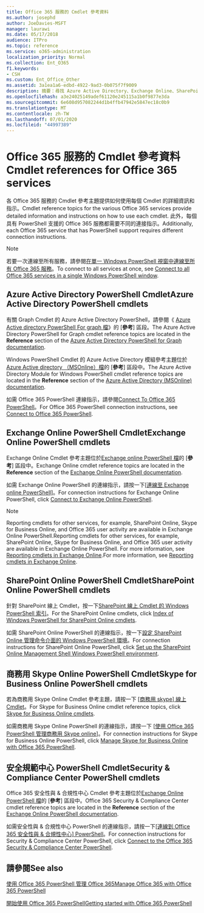 ```yaml
---
title: Office 365 服務的 Cmdlet 參考資料
ms.author: josephd
author: JoeDavies-MSFT
manager: laurawi
ms.date: 05/17/2018
audience: ITPro
ms.topic: reference
ms.service: o365-administration
localization_priority: Normal
ms.collection: Ent_O365
f1.keywords:
- CSH
ms.custom: Ent_Office_Other
ms.assetid: 3a1ea1a6-edbd-4922-9ad3-0b075f7f9009
description: 摘要：尋找 Azure Active Directory、Exchange Online、SharePoint Online、商務用 Skype Online 及安全性 & 合規性的 Office 365 PowerShell Cmdlet 參考主題。
ms.openlocfilehash: a3e24025149adef61120e245115a1b0f9877e3da
ms.sourcegitcommit: 6e608d957082244d1b4ffb47942e5847ec18c0b9
ms.translationtype: MT
ms.contentlocale: zh-TW
ms.lasthandoff: 07/01/2020
ms.locfileid: "44997389"
---
```

# <a name="cmdlet-references-for-office-365-services"></a><span data-ttu-id="b793b-103">Office 365 服務的 Cmdlet 參考資料</span><span class="sxs-lookup"><span data-stu-id="b793b-103">Cmdlet references for Office 365 services</span></span>

<span data-ttu-id="b793b-104">各 Office 365 服務的 Cmdlet 參考主題提供如何使用每個 Cmdlet 的詳細資訊和指示。</span><span class="sxs-lookup"><span data-stu-id="b793b-104">Cmdlet reference topics for the various Office 365 services provide detailed information and instructions on how to use each cmdlet.</span></span> <span data-ttu-id="b793b-105">此外，每個具有 PowerShell 支援的 Office 365 服務都需要不同的連接指示。</span><span class="sxs-lookup"><span data-stu-id="b793b-105">Additionally, each Office 365 service that has PowerShell support requires different connection instructions.</span></span>
  
> [!NOTE]
> <span data-ttu-id="b793b-106">若要一次連線至所有服務，請參閱[在單一 Windows PowerShell 視窗中連線至所有 Office 365 服務](connect-to-all-office-365-services-in-a-single-windows-powershell-window.md)。</span><span class="sxs-lookup"><span data-stu-id="b793b-106">To connect to all services at once, see [Connect to all Office 365 services in a single Windows PowerShell window](connect-to-all-office-365-services-in-a-single-windows-powershell-window.md).</span></span> 
  
## <a name="azure-active-directory-powershell-cmdlets"></a><span data-ttu-id="b793b-107">Azure Active Directory PowerShell Cmdlet</span><span class="sxs-lookup"><span data-stu-id="b793b-107">Azure Active Directory PowerShell cmdlets</span></span>

<span data-ttu-id="b793b-108">有關 Graph Cmdlet 的 Azure Active Directory PowerShell，請參閱《 [Azure Active directory PowerShell For graph 檔](https://docs.microsoft.com/powershell/azure/active-directory/install-adv2?view=azureadps-2.0)》的 [**參考**] 區段。</span><span class="sxs-lookup"><span data-stu-id="b793b-108">The Azure Active Directory PowerShell for Graph cmdlet reference topics are located in the **Reference** section of the [Azure Active Directory PowerShell for Graph documentation](https://docs.microsoft.com/powershell/azure/active-directory/install-adv2?view=azureadps-2.0).</span></span>

<span data-ttu-id="b793b-109">Windows PowerShell Cmdlet 的 Azure Active Directory 模組參考主題位於[Azure Active directory （MSOnline）檔](https://docs.microsoft.com/powershell/azure/active-directory/overview?view=azureadps-1.0)的 [**參考**] 區段中。</span><span class="sxs-lookup"><span data-stu-id="b793b-109">The Azure Active Directory Module for Windows PowerShell cmdlet reference topics are located in the **Reference** section of the [Azure Active Directory (MSOnline) documentation](https://docs.microsoft.com/powershell/azure/active-directory/overview?view=azureadps-1.0).</span></span>

<span data-ttu-id="b793b-110">如需 Office 365 PowerShell 連線指示，請參閱[Connect To Office 365 PowerShell](connect-to-office-365-powershell.md)。</span><span class="sxs-lookup"><span data-stu-id="b793b-110">For Office 365 PowerShell connection instructions, see [Connect to Office 365 PowerShell](connect-to-office-365-powershell.md).</span></span>
  
## <a name="exchange-online-powershell-cmdlets"></a><span data-ttu-id="b793b-111">Exchange Online PowerShell Cmdlet</span><span class="sxs-lookup"><span data-stu-id="b793b-111">Exchange Online PowerShell cmdlets</span></span>

<span data-ttu-id="b793b-112">Exchange Online Cmdlet 參考主題位於[Exchange online PowerShell 檔](https://docs.microsoft.com/powershell/exchange/exchange-online/exchange-online-powershell?view=exchange-ps)的 [**參考**] 區段中。</span><span class="sxs-lookup"><span data-stu-id="b793b-112">Exchange Online cmdlet reference topics are located in the **Reference** section of the [Exchange Online PowerShell documentation](https://docs.microsoft.com/powershell/exchange/exchange-online/exchange-online-powershell?view=exchange-ps).</span></span>
  
<span data-ttu-id="b793b-113">如需 Exchange Online PowerShell 的連線指示，請按一下[[連線至 Exchange online PowerShell]](https://go.microsoft.com/fwlink/p/?LinkId=396554)。</span><span class="sxs-lookup"><span data-stu-id="b793b-113">For connection instructions for Exchange Online PowerShell, click [Connect to Exchange Online PowerShell](https://go.microsoft.com/fwlink/p/?LinkId=396554).</span></span>
  
> [!NOTE]
> <span data-ttu-id="b793b-114">Reporting cmdlets for other services, for example, SharePoint Online, Skype for Business Online, and Office 365 user activity are available in Exchange Online PowerShell.</span><span class="sxs-lookup"><span data-stu-id="b793b-114">Reporting cmdlets for other services, for example, SharePoint Online, Skype for Business Online, and Office 365 user activity are available in Exchange Online PowerShell.</span></span> <span data-ttu-id="b793b-115">For more information, see [Reporting cmdlets in Exchange Online](https://go.microsoft.com/fwlink/p/?LinkId=691595).</span><span class="sxs-lookup"><span data-stu-id="b793b-115">For more information, see [Reporting cmdlets in Exchange Online](https://go.microsoft.com/fwlink/p/?LinkId=691595).</span></span> 
  
## <a name="sharepoint-online-powershell-cmdlets"></a><span data-ttu-id="b793b-116">SharePoint Online PowerShell Cmdlet</span><span class="sxs-lookup"><span data-stu-id="b793b-116">SharePoint Online PowerShell cmdlets</span></span>

<span data-ttu-id="b793b-117">針對 SharePoint 線上 Cmdlet，按一下[SharePoint 線上 Cmdlet 的 Windows PowerShell 索引](https://go.microsoft.com/fwlink/p/?LinkId=691476)。</span><span class="sxs-lookup"><span data-stu-id="b793b-117">For the SharePoint Online cmdlets, click [Index of Windows PowerShell for SharePoint Online cmdlets](https://go.microsoft.com/fwlink/p/?LinkId=691476).</span></span>
  
<span data-ttu-id="b793b-118">如需 SharePoint Online PowerShell 的連線指示，按一下[設定 SharePoint Online 管理命令介面的 Windows PowerShell 環境](https://go.microsoft.com/fwlink/p/?LinkId=691603)。</span><span class="sxs-lookup"><span data-stu-id="b793b-118">For connection instructions for SharePoint Online PowerShell, click [Set up the SharePoint Online Management Shell Windows PowerShell environment](https://go.microsoft.com/fwlink/p/?LinkId=691603).</span></span>
  
## <a name="skype-for-business-online-powershell-cmdlets"></a><span data-ttu-id="b793b-119">商務用 Skype Online PowerShell Cmdlet</span><span class="sxs-lookup"><span data-stu-id="b793b-119">Skype for Business Online PowerShell cmdlets</span></span>

<span data-ttu-id="b793b-120">若為商務用 Skype Online Cmdlet 參考主題，請按一下 [[商務用 skype] 線上 Cmdlet](https://technet.microsoft.com/library/mt228132.aspx)。</span><span class="sxs-lookup"><span data-stu-id="b793b-120">For Skype for Business Online cmdlet reference topics, click [Skype for Business Online cmdlets](https://technet.microsoft.com/library/mt228132.aspx).</span></span>
  
<span data-ttu-id="b793b-121">如需商務用 Skype Online PowerShell 的連線指示，請按一下 [[使用 Office 365 PowerShell 管理商務用 Skype online](manage-skype-for-business-online-with-office-365-powershell.md)]。</span><span class="sxs-lookup"><span data-stu-id="b793b-121">For connection instructions for Skype for Business Online PowerShell, click [Manage Skype for Business Online with Office 365 PowerShell](manage-skype-for-business-online-with-office-365-powershell.md).</span></span>

## <a name="security-amp-compliance-center-powershell-cmdlets"></a><span data-ttu-id="b793b-122">安全規範中心 PowerShell Cmdlet</span><span class="sxs-lookup"><span data-stu-id="b793b-122">Security &amp; Compliance Center PowerShell cmdlets</span></span>

<span data-ttu-id="b793b-123">Office 365 安全性與 &amp; 合規性中心 Cmdlet 參考主題位於[Exchange Online PowerShell 檔](https://docs.microsoft.com/powershell/exchange/exchange-online/exchange-online-powershell?view=exchange-ps)的 [**參考**] 區段中。</span><span class="sxs-lookup"><span data-stu-id="b793b-123">Office 365 Security &amp; Compliance Center cmdlet reference topics are located in the **Reference** section of the [Exchange Online PowerShell documentation](https://docs.microsoft.com/powershell/exchange/exchange-online/exchange-online-powershell?view=exchange-ps).</span></span>
  
<span data-ttu-id="b793b-124">如需安全性與 &amp; 合規性中心 PowerShell 的連線指示，請按一下[[連線到 Office 365 安全性與 &amp; 合規性中心] PowerShell](https://docs.microsoft.com/powershell/exchange/office-365-scc/connect-to-scc-powershell/connect-to-scc-powershell?view=exchange-ps)。</span><span class="sxs-lookup"><span data-stu-id="b793b-124">For connection instructions for Security &amp; Compliance Center PowerShell, click [Connect to the Office 365 Security &amp; Compliance Center PowerShell](https://docs.microsoft.com/powershell/exchange/office-365-scc/connect-to-scc-powershell/connect-to-scc-powershell?view=exchange-ps).</span></span>


  
## <a name="see-also"></a><span data-ttu-id="b793b-125">請參閱</span><span class="sxs-lookup"><span data-stu-id="b793b-125">See also</span></span>

[<span data-ttu-id="b793b-126">使用 Office 365 PowerShell 管理 Office 365</span><span class="sxs-lookup"><span data-stu-id="b793b-126">Manage Office 365 with Office 365 PowerShell</span></span>](manage-office-365-with-office-365-powershell.md)
  
[<span data-ttu-id="b793b-127">開始使用 Office 365 PowerShell</span><span class="sxs-lookup"><span data-stu-id="b793b-127">Getting started with Office 365 PowerShell</span></span>](getting-started-with-office-365-powershell.md)

